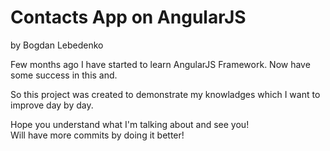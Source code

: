 <h1>Contacts App on AngularJS</h1>
<span>by Bogdan Lebedenko</span>
<p>
Few months ago I have started to learn AngularJS Framework. Now have some success in this and. 
</p>
<p>
So this project was created to demonstrate my knowladges which I want to improve day by day.
</p>
<p>
Hope you understand what I'm talking about and see you!<br>
Will have more commits by doing it better!
</p>
